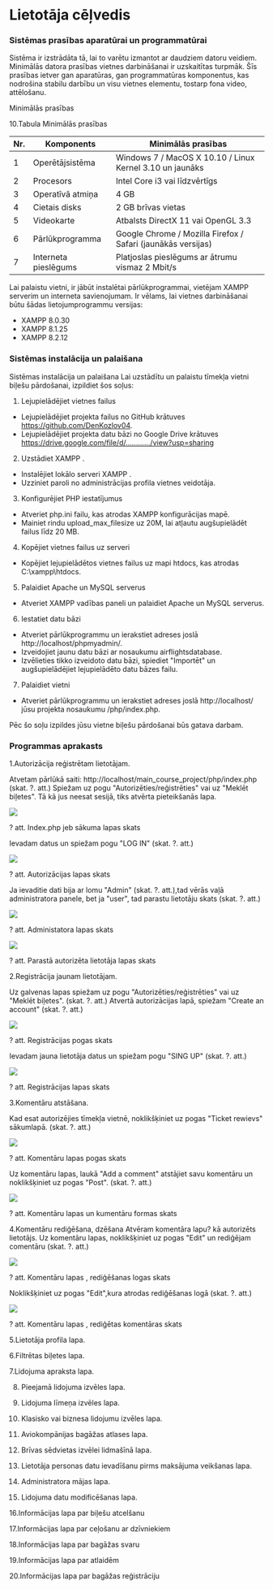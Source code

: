 # Lietotāja cēļvedis
### Sistēmas prasības aparatūrai un programmatūrai

Sistēma ir izstrādāta tā, lai to varētu izmantot ar daudziem datoru veidiem. Minimālās datora prasības vietnes darbināšanai ir uzskaitītas turpmāk. Šīs prasības ietver gan aparatūras, gan programmatūras komponentus, kas nodrošina stabilu darbību un visu vietnes elementu, tostarp fona video, attēlošanu.


Minimālās prasības

10.Tabula Minimālās prasības

| Nr. | Komponents          | Minimālās prasības                                     |
|-----|---------------------|--------------------------------------------------------|
| 1   | Operētājsistēma     | Windows 7 / MacOS X 10.10 / Linux Kernel 3.10 un jaunāks|
| 2   | Procesors           | Intel Core i3 vai līdzvērtīgs                          |
| 3   | Operatīvā atmiņa     | 4 GB                                                  |
| 4   | Cietais disks       | 2 GB brīvas vietas                                     |
| 5   | Videokarte          | Atbalsts DirectX 11 vai OpenGL 3.3                     |
| 6   | Pārlūkprogramma     | Google Chrome / Mozilla Firefox / Safari (jaunākās versijas) |
| 7   | Interneta pieslēgums | Platjoslas pieslēgums ar ātrumu vismaz 2 Mbit/s       |

Lai palaistu vietni, ir jābūt instalētai pārlūkprogrammai, vietējam XAMPP serverim un interneta savienojumam.
Ir vēlams, lai vietnes darbināšanai būtu šādas lietojumprogrammu versijas: 

* XAMPP 8.0.30 
* XAMPP 8.1.25
* XAMPP 8.2.12

  
### Sistēmas instalācija un palaišana

Sistēmas instalācija un palaišana
Lai uzstādītu un palaistu tīmekļa vietni biļešu pārdošanai, izpildiet šos soļus:

1. Lejupielādējiet vietnes failus

* Lejupielādējiet projekta failus no GitHub krātuves https://github.com/DenKozlov04.
* Lejupielādējiet projekta datu bāzi no Google Drive krātuves https://drive.google.com/file/d/............/view?usp=sharing

2. Uzstādiet XAMPP .

* Instalējiet lokālo serveri XAMPP .
* Uzziniet paroli no administrācijas profila vietnes veidotāja.
3. Konfigurējiet PHP iestatījumus

* Atveriet php.ini failu, kas atrodas XAMPP konfigurācijas mapē.
* Mainiet rindu upload_max_filesize uz 20M, lai atļautu augšupielādēt failus līdz 20 MB.
4. Kopējiet vietnes failus uz serveri

* Kopējiet lejupielādētos vietnes failus uz mapi htdocs, kas atrodas C:\xampp\htdocs.
5. Palaidiet Apache un MySQL serverus

* Atveriet XAMPP vadības paneli un palaidiet Apache un MySQL serverus.
6. Iestatiet datu bāzi

* Atveriet pārlūkprogrammu un ierakstiet adreses joslā http://localhost/phpmyadmin/.
* Izveidojiet jaunu datu bāzi ar nosaukumu airflightsdatabase.
* Izvēlieties tikko izveidoto datu bāzi, spiediet "Importēt" un augšupielādējiet lejupielādēto datu bāzes failu.
7. Palaidiet vietni

* Atveriet pārlūkprogrammu un ierakstiet adreses joslā http://localhost/ jūsu projekta nosaukumu /php/index.php.

Pēc šo soļu izpildes jūsu vietne biļešu pārdošanai būs gatava darbam.

### Programmas aprakasts

1.Autorizācija reģistrētam lietotājam.

Atvetam pārlūkā saiti: http://localhost/main_course_project/php/index.php (skat. ?. att.)
Spiežam uz pogu "Autorizēties/reģistrēties" vai uz "Meklēt biļetes". Tā kā jus neesat sesijā, tiks atvērta pieteikšanās lapa.

![](https://github.com/rvt-prog-kval-24/DP41-DenissKozlovs-AviabiesuMeklesanasUnRezervesanasVietne/blob/main/documentation/atteli/mainpage.png)

? att. Index.php jeb sākuma lapas skats  


Ievadam datus un spiežam pogu "LOG IN" (skat. ?. att.)


![](https://github.com/rvt-prog-kval-24/DP41-DenissKozlovs-AviabiesuMeklesanasUnRezervesanasVietne/blob/main/documentation/atteli/autorization.png)

? att. Autorizācijas lapas skats

Ja ievaditie dati bija ar lomu "Admin" (skat. ?. att.),tad vērās vaļā administratora panele, bet ja "user", tad parastu lietotāju skats (skat. ?. att.)


![](https://github.com/rvt-prog-kval-24/DP41-DenissKozlovs-AviabiesuMeklesanasUnRezervesanasVietne/blob/main/documentation/atteli/adminpage.png)

? att. Administatora lapas skats

![](https://github.com/rvt-prog-kval-24/DP41-DenissKozlovs-AviabiesuMeklesanasUnRezervesanasVietne/blob/main/documentation/atteli/lietotajalapasskats.png )

? att. Parastā autorizēta lietotāja lapas skats

2.Registrācija jaunam lietotājam.

Uz galvenas lapas spiežam uz pogu "Autorizēties/reģistrēties" vai uz "Meklēt biļetes". (skat. ?. att.)
Atvertā autorizācijas lapā, spiežam "Create an account" (skat. ?. att.)

![](https://github.com/rvt-prog-kval-24/DP41-DenissKozlovs-AviabiesuMeklesanasUnRezervesanasVietne/blob/main/documentation/atteli/createaccauntpoga.png )

? att. Registrācijas pogas skats

Ievadam jauna lietotāja datus un spiežam pogu "SING UP" (skat. ?. att.)

![](https://github.com/rvt-prog-kval-24/DP41-DenissKozlovs-AviabiesuMeklesanasUnRezervesanasVietne/blob/main/documentation/atteli/registrpage.png)

? att. Registrācijas lapas skats


3.Komentāru atstāšana.

Kad esat autorizējies tīmekļa vietnē, noklikšķiniet uz pogas "Ticket rewievs" sākumlapā.  (skat. ?. att.)

![](https://github.com/rvt-prog-kval-24/DP41-DenissKozlovs-AviabiesuMeklesanasUnRezervesanasVietne/blob/main/documentation/atteli/revievspoga.png)

? att. Komentāru lapas pogas skats

Uz komentāru lapas, laukā "Add a comment" atstājiet savu komentāru un noklikšķiniet uz pogas "Post".  (skat. ?. att.)

![](https://github.com/rvt-prog-kval-24/DP41-DenissKozlovs-AviabiesuMeklesanasUnRezervesanasVietne/blob/main/documentation/atteli/commentlapa1.png)

? att. Komentāru lapas un kumentāru formas skats

4.Komentāru rediģēšana, dzēšana
Atvēram komentāra lapu? kā autorizēts lietotājs.
Uz komentāru lapas, noklikšķiniet uz pogas "Edit" un rediģējam comentāru (skat. ?. att.)

![](https://github.com/rvt-prog-kval-24/DP41-DenissKozlovs-AviabiesuMeklesanasUnRezervesanasVietne/blob/main/documentation/atteli/commentlapa1.png)

? att. Komentāru lapas , rediģēšanas logas skats

Noklikšķiniet uz pogas "Edit",kura atrodas rediģēšanas logā (skat. ?. att.)

![](https://github.com/rvt-prog-kval-24/DP41-DenissKozlovs-AviabiesuMeklesanasUnRezervesanasVietne/blob/main/documentation/atteli/commentlapa1.png)

? att. Komentāru lapas , rediģētas komentāras skats

5.Lietotāja profila lapa.


6.Filtrētas biļetes lapa.


7.Lidojuma apraksta lapa.


8. Pieejamā lidojuma izvēles lapa.


9. Lidojuma līmeņa izvēles lapa.


10. Klasisko vai biznesa lidojumu izvēles lapa.


11. Aviokompānijas bagāžas atlases lapa.


12. Brīvas sēdvietas izvēlei lidmašīnā lapa.


13. Lietotāja personas datu ievadīšanu pirms maksājuma veikšanas lapa.


14. Administratora mājas lapa.


15. Lidojuma datu modificēšanas lapa.


16.Informācijas lapa par biļešu atcelšanu


17.Informācijas lapa par ceļošanu ar dzīvniekiem


18.Informācijas lapa par bagāžas svaru


19.Informācijas lapa par atlaidēm


20.Informācijas lapa par bagāžas reģistrāciju








